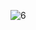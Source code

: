 ![6](https://github.com/DanielSeaHawk/Xiaomi-Website-parody-/assets/48267913/a99ae267-6435-44d1-b8cb-519b1c044d89)
